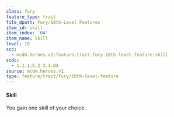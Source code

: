 ```yaml
---
class: fury
feature_type: trait
file_dpath: Fury/10th-Level Features
item_id: skill
item_index: '04'
item_name: Skill
level: 10
scc:
  - mcdm.heroes.v1:feature.trait.fury.10th-level-feature:skill
scdc:
  - 1.1.1:5.2.3.4:04
source: mcdm.heroes.v1
type: feature/trait/fury/10th-level-feature
---
```


#### Skill

You gain one skill of your choice.
